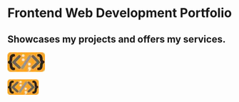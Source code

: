 # Frontend Web Development Portfolio

## Showcases my projects and offers my services.

![Left curly brace, left angle bracket, colon, forward slash, semi-colon, right angle bracket, right curly brace logo](src\assets\images\logo.jpg "Logo")

<img src="src\assets\images\logo.jpg" width="70" height="35" alt="Left curly brace, left angle bracket, colon, forward slash, semi-colon, right angle bracket, right curly brace logo">
